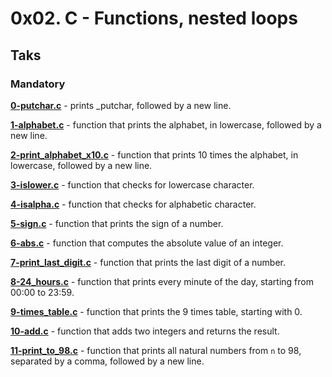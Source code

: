 # 0x02. C - Functions, nested loops

## Taks
### Mandatory
**[0-putchar.c](0-putchar.c)** - prints _putchar, followed by a new line.

**[1-alphabet.c](1-alphabet.c)** - function that prints the alphabet, in lowercase, followed by a new line.

**[2-print_alphabet_x10.c](2-print_alphabet_x10.c)** - function that prints 10 times the alphabet, in lowercase, followed by a new line.

**[3-islower.c](3-islower.c)** - function that checks for lowercase character.

**[4-isalpha.c](4-isalpha.c)** - function that checks for alphabetic character.

**[5-sign.c](5-sign.c)** - function that prints the sign of a number.

**[6-abs.c](6-abs.c)** - function that computes the absolute value of an integer.

**[7-print_last_digit.c](7-print_last_digit.c)** - function that prints the last digit of a number.

**[8-24_hours.c](8-24_hours.c)** - function that prints every minute of the day, starting from 00:00 to 23:59.

**[9-times_table.c](9-times_table.c)** - function that prints the 9 times table, starting with 0.

**[10-add.c](10-add.c)** - function that adds two integers and returns the result.

**[11-print_to_98.c](11-print_to_98.c)** - function that prints all natural numbers from `n` to 98, separated by a comma, followed by a new line.

